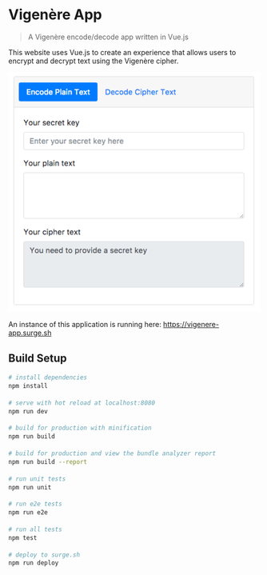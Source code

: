 # Vigenère App

> A Vigenère encode/decode app written in Vue.js

This website uses Vue.js to create an experience that allows users to encrypt and decrypt text using the Vigenère cipher.

![screenshot](readme_resources/screen-recording.gif)

An instance of this application is running here: <https://vigenere-app.surge.sh>

## Build Setup

``` bash
# install dependencies
npm install

# serve with hot reload at localhost:8080
npm run dev

# build for production with minification
npm run build

# build for production and view the bundle analyzer report
npm run build --report

# run unit tests
npm run unit

# run e2e tests
npm run e2e

# run all tests
npm test

# deploy to surge.sh
npm run deploy
```
